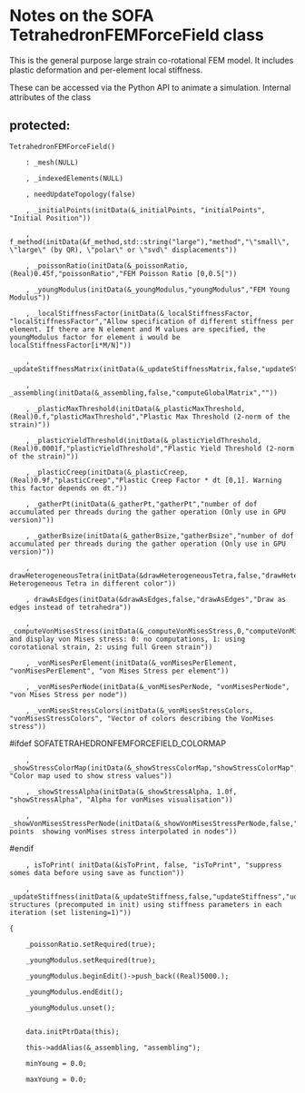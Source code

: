 

# Notes on the SOFA TetrahedronFEMForceField class



This is the general purpose large strain co-rotational FEM model. It includes plastic deformation and per-element local stiffness.

These can be accessed via the Python API to animate a simulation.
Internal attributes of the class

## protected:

    TetrahedronFEMForceField()

        : _mesh(NULL)

        , _indexedElements(NULL)

        , needUpdateTopology(false)

        , _initialPoints(initData(&_initialPoints, "initialPoints", "Initial Position"))

        , f_method(initData(&f_method,std::string("large"),"method","\"small\", \"large\" (by QR), \"polar\" or \"svd\" displacements"))

        , _poissonRatio(initData(&_poissonRatio,(Real)0.45f,"poissonRatio","FEM Poisson Ratio [0,0.5["))

        , _youngModulus(initData(&_youngModulus,"youngModulus","FEM Young Modulus"))

        , _localStiffnessFactor(initData(&_localStiffnessFactor, "localStiffnessFactor","Allow specification of different stiffness per element. If there are N element and M values are specified, the youngModulus factor for element i would be localStiffnessFactor[i*M/N]"))

        , _updateStiffnessMatrix(initData(&_updateStiffnessMatrix,false,"updateStiffnessMatrix",""))

        , _assembling(initData(&_assembling,false,"computeGlobalMatrix",""))

        , _plasticMaxThreshold(initData(&_plasticMaxThreshold,(Real)0.f,"plasticMaxThreshold","Plastic Max Threshold (2-norm of the strain)"))

        , _plasticYieldThreshold(initData(&_plasticYieldThreshold,(Real)0.0001f,"plasticYieldThreshold","Plastic Yield Threshold (2-norm of the strain)"))

        , _plasticCreep(initData(&_plasticCreep,(Real)0.9f,"plasticCreep","Plastic Creep Factor * dt [0,1]. Warning this factor depends on dt."))

        , _gatherPt(initData(&_gatherPt,"gatherPt","number of dof accumulated per threads during the gather operation (Only use in GPU version)"))

        , _gatherBsize(initData(&_gatherBsize,"gatherBsize","number of dof accumulated per threads during the gather operation (Only use in GPU version)"))

        , drawHeterogeneousTetra(initData(&drawHeterogeneousTetra,false,"drawHeterogeneousTetra","Draw Heterogeneous Tetra in different color"))

        , drawAsEdges(initData(&drawAsEdges,false,"drawAsEdges","Draw as edges instead of tetrahedra"))

        , _computeVonMisesStress(initData(&_computeVonMisesStress,0,"computeVonMisesStress","compute and display von Mises stress: 0: no computations, 1: using corotational strain, 2: using full Green strain"))

        , _vonMisesPerElement(initData(&_vonMisesPerElement, "vonMisesPerElement", "von Mises Stress per element"))

        , _vonMisesPerNode(initData(&_vonMisesPerNode, "vonMisesPerNode", "von Mises Stress per node"))

        , _vonMisesStressColors(initData(&_vonMisesStressColors, "vonMisesStressColors", "Vector of colors describing the VonMises stress"))

#ifdef SOFATETRAHEDRONFEMFORCEFIELD_COLORMAP

        , _showStressColorMap(initData(&_showStressColorMap,"showStressColorMap", "Color map used to show stress values"))

        , _showStressAlpha(initData(&_showStressAlpha, 1.0f, "showStressAlpha", "Alpha for vonMises visualisation"))

        , _showVonMisesStressPerNode(initData(&_showVonMisesStressPerNode,false,"showVonMisesStressPerNode","draw points  showing vonMises stress interpolated in nodes"))

#endif

        , isToPrint( initData(&isToPrint, false, "isToPrint", "suppress somes data before using save as function"))

        , _updateStiffness(initData(&_updateStiffness,false,"updateStiffness","udpate structures (precomputed in init) using stiffness parameters in each iteration (set listening=1)"))

    {

        _poissonRatio.setRequired(true);

        _youngModulus.setRequired(true);

        _youngModulus.beginEdit()->push_back((Real)5000.);

        _youngModulus.endEdit();

        _youngModulus.unset();


        data.initPtrData(this);

        this->addAlias(&_assembling, "assembling");

        minYoung = 0.0;

        maxYoung = 0.0;

